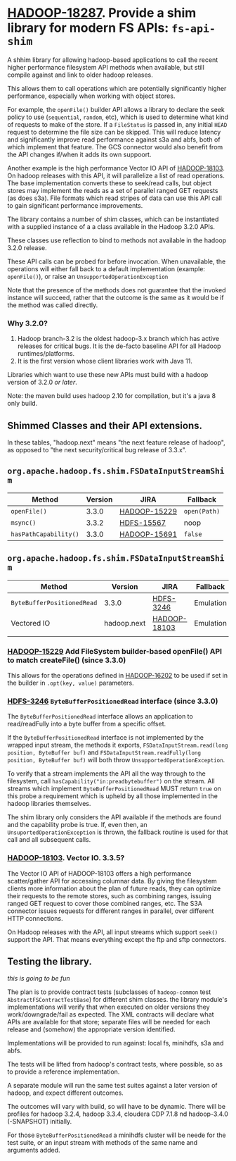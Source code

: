 # [HADOOP-18287](https://issues.apache.org/jira/browse/HADOOP-18103). Provide a shim library for modern FS APIs: `fs-api-shim`

A shhim library for allowing hadoop-based applications to call the recent higher performance filesystem API
methods when available, but still compile against and link to older hadoop releases.

This allows them to call operations which are potentially significantly
higher performance, especially when working with object stores.

For example, the `openFile()` builder API allows a library to declare
the seek policy to use (`sequential`, `random`, etc), which is
used to determine what kind of requests to make of the store.
If a `FileStatus` is passed in, any initial `HEAD` request to determine the file size
can be skipped. This will reduce latency and significantly
improve read performance against s3a and abfs, both of which
implement that feature. The GCS connector would also benefit
from the API changes if/when it adds its own suppoort. 

Another example is the high performance Vector IO API
of [HADOOP-18103](https://issues.apache.org/jira/browse/HADOOP-18103).
On hadoop releases with this API, it will parallelize a list
of read operations.
The base implementation converts these to seek/read calls,
but object stores may implement the reads as a set of
parallel ranged GET requests (as does s3a).
File formats which read stripes of data can use this API
call to gain significant performance improvements.

The library contains a number of shim classes, which can
be instantiated with a supplied instance of a a class available
in the Hadoop 3.2.0 APIs.

These classes use reflection to bind to methods not available in the
hadoop 3.2.0 release.

These API calls can be probed for before invocation.
When unavailable, the operations will either fall back to a default
implementation (example: `openFile()`), or raise
an `UnsupportedOperationException`

Note that the presence of the methods does not guarantee that the
invoked instance will succeed, rather that the outcome is the same
as it would be if the method was called directly.

### Why 3.2.0?

1. Hadoop branch-3.2 is the oldest hadoop-3.x branch which has active releases for critical
bugs. It is the de-facto baseline API for all Hadoop runtimes/platforms.
2. It is the first version whose client libraries work with Java 11.

Libraries which want to use these new APIs must build with a hadoop version of 3.2.0
*or later*. 

Note: the maven build uses hadoop 2.10 for compilation, but it's a java 8 only build.


## Shimmed Classes and their API extensions.

In these tables, "hadoop.next" means "the next feature release of hadoop", as opposed to
"the next security/critical bug release of 3.3.x".


## `org.apache.hadoop.fs.shim.FSDataInputStreamShim`

| Method                  | Version     | JIRA                                                               | Fallback                   |
|-------------------------|-------------|--------------------------------------------------------------------|----------------------------|
| `openFile()`            | 3.3.0       | [HADOOP-15229](https://issues.apache.org/jira/browse/HADOOP-15229) | `open(Path)`               |
| `msync()`               | 3.3.2       | [HDFS-15567](https://issues.apache.org/jira/browse/HDFS-15567)     | noop                       |
| `hasPathCapability()`   | 3.3.0       | [HADOOP-15691](https://issues.apache.org/jira/browse/HADOOP-15691) | `false`                    |


## `org.apache.hadoop.fs.shim.FSDataInputStreamShim`

| Method                     | Version     | JIRA                                                               | Fallback                        |
|----------------------------|-------------|--------------------------------------------------------------------|---------------------------------|
| `ByteBufferPositionedRead` | 3.3.0       | [HDFS-3246](https://issues.apache.org/jira/browse/HDFS-3246])      | Emulation                       |
| Vectored IO                | hadoop.next | [HADOOP-18103](https://issues.apache.org/jira/browse/HADOOP-18103) | Emulation |
|                            |             |                                                                    |                                 |

### [HADOOP-15229](https://issues.apache.org/jira/browse/HADOOP-15229) Add FileSystem builder-based openFile() API to match createFile() (since 3.3.0)

This allows for the operations defined in [HADOOP-16202](https://issues.apache.org/jira/browse/ADOOP-16202) to be used if
set in the builder in `.opt(key, value)` parameters.

### [HDFS-3246](https://issues.apache.org/jira/browse/HDFS-3246]) `ByteBufferPositionedRead` interface (since 3.3.0)

The `ByteBufferPositionedRead` interface allows an application to read/readFully into
a byte buffer from a specific offset.

If the `ByteBufferPositionedRead` interface is not implemented by the wrapped input stream,
the methods it exports, `FSDataInputStream.read(long position, ByteBuffer buf)` and
`FSDataInputStream.readFully(long position, ByteBuffer buf)` 
will both throw `UnsupportedOperationException`.

To verify that a stream implements the API all the way through to the filesystem, 
call `hasCapability("in:preadbytebuffer")`
on the stream.
All streams which implement `ByteBufferPositionedRead` MUST return `true` on this probe
a requirement which is upheld by all those implemented in the hadoop libraries themselves.

The shim library only considers the API available if the methods are found and the capability
probe is true. If, even then, an `UnsuportedOperationException` is thrown, the fallback routine
is used for that call and all subsequent calls.

### [HADOOP-18103](https://issues.apache.org/jira/browse/HADOOP-18103). Vector IO. 3.3.5?

The Vector IO API of HADOOP-18103 offers a high performance scatter/gather API for accessing columnar data.
By giving the filesystem clients more information about the plan of future reads, they can optimize
their requests to the remote stores, such as combining ranges, issuing ranged GET request to cover those combined ranges, etc.
The S3A connector issues requests for different ranges in parallel, over different HTTP connections.

On Hadoop releases with the API, all input streams which support `seek()` support the API.
That means everything except the ftp and sftp connectors.

## Testing the library.


_this is going to be fun_

The plan is to provide contract tests (subclasses of `hadoop-common` test `AbstractFSContractTestBase`) for different shim classes.
the library module's implementations will verify that when executed on older versions they work/downgrade/fail as expected.
The XML contracts will declare what APIs are available for that store; separate files will be needed for each
release and (somehow) the appropriate version identified.

Implementations will be provided to run against: local fs, minihdfs, s3a and abfs.

The tests will be lifted from hadoop's contract tests, where possible, so as to provide
a reference implementation. 

A separate module will run the same test suites against a later version of hadoop, and expect different outcomes.

The outcomes will vary with build, so will have to be dynamic.
There will be profiles for hadoop 3.2.4, hadoop 3.3.4, cloudera CDP 7.1.8 nd hadoop-3.4.0 (-SNAPSHOT) initially.

For those `ByteBufferPositionedRead` a minihdfs cluster will be neede for the test suite,
or an input stream with methods of the same name and arguments added.
